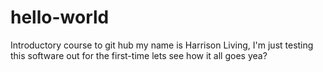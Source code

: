 # hello-world
Introductory course to git hub 
my name is Harrison Living, I'm just testing this software out for the first-time lets see how it all goes yea? 
